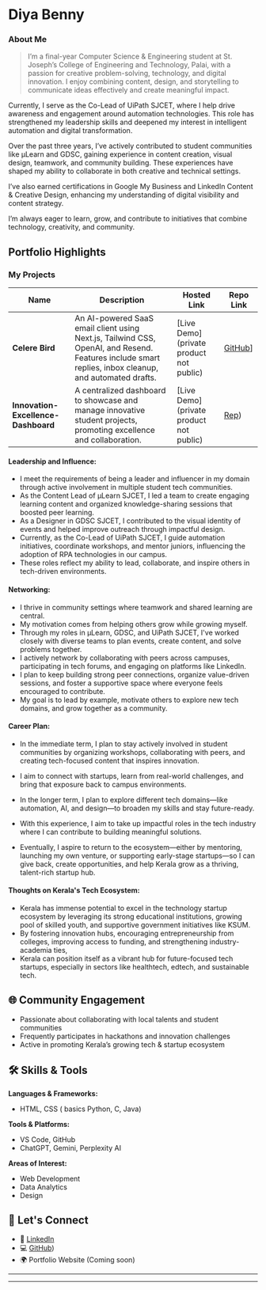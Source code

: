 # Diya Benny
### About Me

> I’m a final-year Computer Science & Engineering student at St. Joseph’s College of Engineering and Technology, Palai, with a passion for creative problem-solving, technology, and digital innovation. I enjoy combining content, design, and storytelling to communicate ideas effectively and create meaningful impact.

Currently, I serve as the Co-Lead of UiPath SJCET, where I help drive awareness and engagement around automation technologies. This role has strengthened my leadership skills and deepened my interest in intelligent automation and digital transformation.

Over the past three years, I’ve actively contributed to student communities like μLearn and GDSC, gaining experience in content creation, visual design, teamwork, and community building. These experiences have shaped my ability to collaborate in both creative and technical settings.

I’ve also earned certifications in Google My Business and LinkedIn Content & Creative Design, enhancing my understanding of digital visibility and content strategy.

I’m always eager to learn, grow, and contribute to initiatives that combine technology, creativity, and community.

## Portfolio Highlights

### My Projects

| Name                | Description                                                               | Hosted Link                              | Repo Link                                                      |
|---------------------|---------------------------------------------------------------------------|------------------------------------------|----------------------------------------------------------------|
|  **Celere Bird**    |  An AI-powered SaaS email client using Next.js, Tailwind CSS, OpenAI, and Resend. Features include smart replies, inbox cleanup, and automated drafts.| [Live Demo](private product not public) | [GitHub](https://github.com/Diyab2003/CelereBird)]|
| **Innovation-Excellence-Dashboard**  | A centralized dashboard to showcase and manage innovative student projects, promoting excellence and collaboration.  | [Live Demo](private product not public)  | [Rep](https://github.com/Diyab2003/SmartIndiaHackathon))|

#### Leadership and Influence:

- I meet the requirements of being a leader and influencer in my domain through active involvement in multiple student tech communities. 
- As the Content Lead of μLearn SJCET, I led a team to create engaging learning content and organized knowledge-sharing sessions that boosted peer learning.
- As a Designer in GDSC SJCET, I contributed to the visual identity of events and helped improve outreach through impactful design. 
- Currently, as the Co-Lead of UiPath SJCET, I guide automation initiatives, coordinate workshops, and mentor juniors, influencing the adoption of RPA technologies in our campus. 
- These roles reflect my ability to lead, collaborate, and inspire others in tech-driven environments.

#### Networking:

- I thrive in community settings where teamwork and shared learning are central.
- My motivation comes from helping others grow while growing myself.
- Through my roles in μLearn, GDSC, and UiPath SJCET, I've worked closely with diverse teams to plan events, create content, and solve problems together.
- I actively network by collaborating with peers across campuses, participating in tech forums, and engaging on platforms like LinkedIn.
- I plan to keep building strong peer connections, organize value-driven sessions, and foster a supportive space where everyone feels encouraged to contribute.
- My goal is to lead by example, motivate others to explore new tech domains, and grow together as a community.

#### Career Plan:

- In the immediate term, I plan to stay actively involved in student communities by organizing workshops, collaborating with peers, and creating tech-focused content that inspires innovation.
- I aim to connect with startups, learn from real-world challenges, and bring that exposure back to campus environments.

- In the longer term, I plan to explore different tech domains—like automation, AI, and design—to broaden my skills and stay future-ready.
- With this experience, I aim to take up impactful roles in the tech industry where I can contribute to building meaningful solutions. 
- Eventually, I aspire to return to the ecosystem—either by mentoring, launching my own venture, or supporting early-stage startups—so I can give back, create opportunities, and help Kerala grow as a thriving, talent-rich startup hub.

#### Thoughts on Kerala's Tech Ecosystem:

- Kerala has immense potential to excel in the technology startup ecosystem by leveraging its strong educational institutions, growing pool of skilled youth, and supportive government initiatives like KSUM.
- By fostering innovation hubs, encouraging entrepreneurship from colleges, improving access to funding, and strengthening industry-academia ties,
- Kerala can position itself as a vibrant hub for future-focused tech startups, especially in sectors like healthtech, edtech, and sustainable tech.

## 🌐 Community Engagement

- Passionate about collaborating with local talents and student communities  
- Frequently participates in hackathons and innovation challenges  
- Active in promoting Kerala’s growing tech & startup ecosystem  
 
## 🛠 Skills & Tools

**Languages & Frameworks:**  
- HTML, CSS ( basics Python, C, Java)

**Tools & Platforms:**  
- VS Code, GitHub
- ChatGPT, Gemini, Perplexity AI
  
**Areas of Interest:**  
- Web Development   
- Data Analytics 
- Design

## 🔗 Let's Connect

- 💼 [LinkedIn](https://www.linkedin.com/in/diya-benny-642bba27b/)  
- 💻 [GitHub](https://www.github.com/Diyab2003))  
- 🌍 Portfolio Website (Coming soon)

---


---
